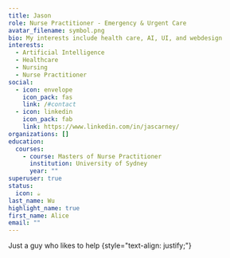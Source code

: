 ```yaml
---
title: Jason
role: Nurse Practitioner - Emergency & Urgent Care
avatar_filename: symbol.png
bio: My interests include health care, AI, UI, and webdesign
interests:
  - Artificial Intelligence
  - Healthcare
  - Nursing
  - Nurse Practitioner
social:
  - icon: envelope
    icon_pack: fas
    link: /#contact
  - icon: linkedin
    icon_pack: fab
    link: https://www.linkedin.com/in/jascarney/
organizations: []
education:
  courses:
    - course: Masters of Nurse Practitioner
      institution: University of Sydney
      year: ""
superuser: true
status:
  icon: ☕️
last_name: Wu
highlight_name: true
first_name: Alice
email: ""
---
```

Just a guy who likes to help 
{style="text-align: justify;"}